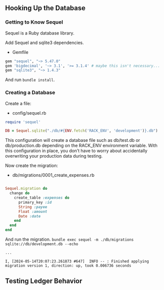 ## Hooking Up the Database

### Getting to Know Sequel
Sequel is a Ruby database library.

Add Sequel and sqlite3 dependencies.

- Gemfile
```rb
gem "sequel", "~> 5.47.0"
gem 'bigdecimal', '~> 3.1', '>= 3.1.4' # maybe this isn't necessary... try without first.
gem "sqlite3", "~> 1.4.3"
```

And run `bundle install`.

### Creating a Database

Create a file:
- config/sequel.rb
```rb
require 'sequel'

DB = Sequel.sqlite("./db/#{ENV.fetch('RACK_ENV', 'development')}.db")
```

This configuration will create a database file such as db/test.db or db/production.db depending on the RACK_ENV environment variable. With this configuration in place, you don’t have to worry about accidentally overwriting your production data during testing.

Now create the migration:
- db/migrations/0001_create_expenses.rb
```rb

Sequel.migration do
  change do
    create_table :expenses do
      primary_key :id
      String :payee
      Float :amount
      Date :date
    end
  end
end
```

And run the migration.
`bundle exec sequel -m ./db/migrations sqlite://db/development.db --echo`

```
...

I, [2024-05-14T20:07:23.261873 #647]  INFO -- : Finished applying migration version 1, direction: up, took 0.006736 seconds
```

## Testing Ledger Behavior
